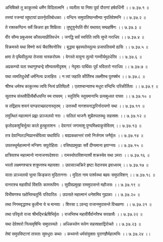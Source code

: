 अभिषिक्ते तु काकुत्स्थे धर्मेण विदितात्मनि ।
व्यतीता या निशा पूर्वा पौराणां हर्षवर्धिनी ।। ७.३७.१ ॥

तस्यां रजन्यां व्युष्टायां प्रातर्नृपतिबोधकाः ।
वन्दिनः समुपातिष्ठन्सौम्या नृपतिवेश्मनि ।। ७.३७.२ ॥

ते रक्तकण्ठिनः सर्वे किन्नरा इव शिक्षिताः ।
तुष्टुवुर्नपतिं वीरं यथावत् सम्प्रहर्षिणः ।। ७.३७.३ ॥

वीर सौम्य प्रबुध्यस्व कौसल्याप्रीतिवर्धन ।
जगद्धि सर्वं स्वपिति त्वयि सुप्ते नराधिप ।। ७.३७.४ ॥

विक्रमस्ते यथा विष्णो रूपं चैवाश्विनोरिव ।
बुद्ध्या बृहस्पतेस्तुल्यः प्रजापतिसमो ह्यसि ।। ७.३७.५ ॥

क्षमा ते पृथिवीतुल्या तेजसा भास्करोपमः ।
वेगस्ते वायुना तुल्यो गाम्भीर्यमुदधेरिव ।। ७.३७.६ ॥

अप्रकम्प्यो यता स्थाणुश्चन्द्रे सौम्यत्वमीदृशम् ।
नेदृशाः पार्थिवाः पूर्वं भवितारो नराधिप ।। ७.३७.७ ॥

यथा त्वमतिदुर्धर्षो धर्मनित्यः प्रजाहितः ।
न त्वां जहाति कीर्तिश्च लक्ष्मीश्च पुरुषर्षभ ।। ७.३७.८ ॥

श्रीश्च धर्मश्च काकुत्स्थ त्वयि नित्यं प्रतिष्ठितौ ।
एताश्चान्याश्च मधुरा वन्दिभिः परिकीर्तिताः ।। ७.३७.९ ॥

सूताश्च संस्तवैर्दिव्यैर्बोधयन्ति स्म राघवम् ।
स्तुतिभिः स्तूयमानाभिः प्रत्यबुध्यत राघवः ।। ७.३७.१० ॥

स तद्विहाय शयनं पाण्डराच्छादनास्तृतम् ।
उत्तस्थौ नागशयनाद्धरिर्नारायणो यथा ।। ७.३७.११ ॥

तमुत्थितं महात्मानं प्रह्वाः प्राञ्जलयो नराः ।
सलिलं भाजनैः शुभ्रैरुपतस्थुः सहस्रशः ।। ७.३७.१२ ॥

कृतोदकशुचिर्भूत्वा काले हुतहुताशनः ।
देवागारं जगामाशु पुण्यमिक्ष्वाकुसेवितम् ।। ७.३७.१३ ॥

तत्र देवान्पितऽन्विप्रानर्चयित्वा यथाविधि ।
बाह्यकक्षान्तरं रामो निर्जगाम जनैर्वृतः ।। ७.३७.१४ ॥

उपतस्थुर्महात्मानो मन्त्रिणः सपुरोहिताः ।
वसिष्ठप्रमुखाः सर्वे दीप्यमाना इवाग्नयः ।। ७.३७.१५ ॥

क्षत्रियाश्च महात्मानो नानाजनपदेश्वराः ।
रामस्योपाविशन्पार्श्वे शक्रस्येव यथा ऽमराः ।। ७.३७.१६ ॥

भरतो लक्ष्मणश्चात्र शत्रुघ्नश्च महायशाः ।
उपासाञ्चक्रिरे हृष्टा वेदास्त्रय इवाध्वरम् ।। ७.३७.१७ ॥

याताः प्राञ्जलयो भूत्वा किङ्करा मुदिताननाः ।
मुदिता नाम पार्श्वस्था बहवः समुपाविशन् ।। ७.३७.१८ ॥

वानराश्च महावीर्या विंशतिः कामरूपिणः ।
सुग्रीवप्रमुखा राममुपासन्ते महौजसः ।। ७.३७.१९ ॥

विभीषणश्च रक्षोभिश्चतुर्भिः परिवारितः ।
उपासते महात्मानं धनेशमिव गुह्यकाः ।। ७.३७.२० ॥

तथा निगमवृद्धाश्च कुलीना ये च मानवाः ।
शिरसा ऽ ऽवन्द्य राजानमुपासन्ते विचक्षणाः ।। ७.३७.२१ ॥

तथा परिवृतो राजा श्रीमद्भिर्ऋषिभिर्वृतः ।
राजभिश्च महावीर्यैर्वानरैश्च सराक्षसैः ।। ७.३७.२२ ॥

यथा देवेश्वरो नित्यमृषिभिः समुपास्यते ।
अधिकस्तेन रूपेण सहस्राक्षाद्विरोचते ।। ७.३७.२३ ॥

तेषां समुपविष्टानां तास्ताः सुमधुराः कथाः ।
कथ्यन्ते धर्मसंयुक्ताः पुराणज्ञैर्महात्मभिः ।। ७.३७.२४ ।।

